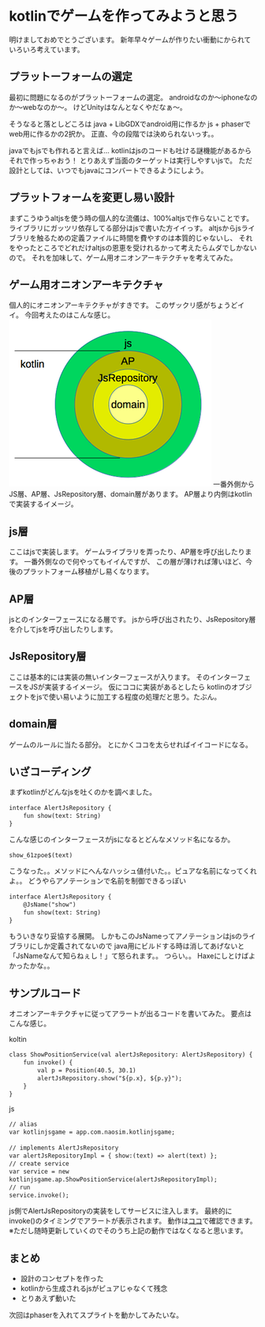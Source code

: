 kotlinでゲームを作ってみようと思う
====================
明けましておめでとうございます。
新年早々ゲームが作りたい衝動にかられていろいろ考えています。


## プラットーフォームの選定
最初に問題になるのがプラットーフォームの選定。
androidなのか〜iphoneなのか〜webなのか〜。
けどUnityはなんとなくやだなぁ〜。

そうなると落としどころは
java + LibGDXでandroid用に作るか
js + phaserでweb用に作るかの2択か。
正直、今の段階では決められないっす。。

javaでもjsでも作れると言えば...
kotlinはjsのコードも吐ける謎機能があるからそれで作っちゃおう！
とりあえず当面のターゲットは実行しやすいjsで。
ただ設計としては、いつでもjavaにコンバートできるようにしよう。

## プラットフォームを変更し易い設計
まずこうゆうaltjsを使う時の個人的な流儀は、100%altjsで作らないことです。
ライブラリにガッツリ依存してる部分はjsで書いた方イイっす。
altjsからjsライブラリを触るための定義ファイルに時間を費やすのは本質的じゃないし、
それをやったところでどれだけaltjsの恩恵を受けれるかって考えたらムダでしかないので。
それを加味して、ゲーム用オニオンアーキテクチャを考えてみた。

## ゲーム用オニオンアーキテクチャ
個人的にオニオンアーキテクチャがすきです。
このザックリ感がちょうどイイ。
今回考えたのはこんな感じ。
![onion](img/onion20160103.png)
一番外側からJS層、AP層、JsRepository層、domain層があります。
AP層より内側はkotlinで実装するイメージ。

## js層
ここはjsで実装します。
ゲームライブラリを弄ったり、AP層を呼び出したります。
一番外側なので何やってもイイんですが、
この層が薄ければ薄いほど、今後のプラットフォーム移植がし易くなります。

## AP層
jsとのインターフェースになる層です。
jsから呼び出されたり、JsRepository層を介してjsを呼び出したりします。

## JsRepository層
ここは基本的には実装の無いインターフェースが入ります。
そのインターフェースをJSが実装するイメージ。
仮にココに実装があるとしたら
kotlinのオブジェクトをjsで使い易いように加工する程度の処理だと思う。たぶん。

## domain層
ゲームのルールに当たる部分。
とにかくココを太らせればイイコードになる。

## いざコーディング
まずkotlinがどんなjsを吐くのかを調べました。

```
interface AlertJsRepository {
    fun show(text: String)
}
```
こんな感じのインターフェースがjsになるとどんなメソッド名になるか。
```
show_61zpoe$(text)
```
こうなった。。メソッドにへんなハッシュ値付いた。。ピュアな名前になってくれよ。。
どうやらアノテーションで名前を制御できるっぽい
```
interface AlertJsRepository {
    @JsName("show")
    fun show(text: String)
}
```
もういきなり妥協する展開。
しかもこのJsNameってアノテーションはjsのライブラリにしか定義されてないので
java用にビルドする時は消してあげないと「JsNameなんて知らねぇし！」て怒られます。。
つらい。。
Haxeにしとけばよかったかな。。

## サンプルコード
オニオンアーキテクチャに従ってアラートが出るコードを書いてみた。
要点はこんな感じ。

koltin
```
class ShowPositionService(val alertJsRepository: AlertJsRepository) {
    fun invoke() {
        val p = Position(40.5, 30.1)
        alertJsRepository.show("${p.x}, ${p.y}");
    }
}
```

js
```
// alias
var kotlinjsgame = app.com.naosim.kotlinjsgame;

// implements AlertJsRepository
var alertJsRepositoryImpl = { show:(text) => alert(text) };
// create service
var service = new kotlinjsgame.ap.ShowPositionService(alertJsRepositoryImpl);
// run
service.invoke();
```

js側でAlertJsRepositoryの実装をしてサービスに注入します。
最終的にinvoke()のタイミングでアラートが表示されます。
動作は[ココ](https://naosim.github.io/kotlinjsgame/web/)で確認できます。
※ただし随時更新していくのでそのうち上記の動作ではなくなると思います。

## まとめ
- 設計のコンセプトを作った
- kotlinから生成されるjsがピュアじゃなくて残念
- とりあえず動いた

次回はphaserを入れてスプライトを動かしてみたいな。